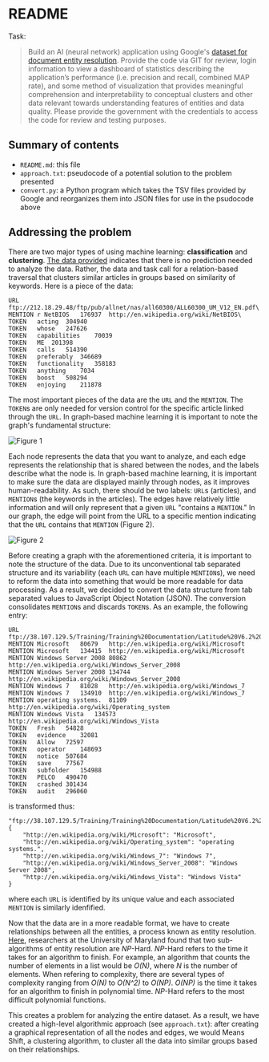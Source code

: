 # README

Task:

> Build an AI (neural network) application using Google's [dataset for document entity resolution](https://code.google.com/archive/p/wiki-links/downloads). Provide the code via GIT for review, login information to view a dashboard of statistics describing the application’s performance (i.e. precision and recall, combined MAP rate), and some method of visualization that provides meaningful comprehension and interpretability to conceptual clusters and other data relevant towards understanding features of entities and data quality. Please provide the government with the credentials to access the code for review and testing purposes.

## Summary of contents

- `README.md`: this file
- `approach.txt`: pseudocode of a potential solution to the problem presented
- `convert.py`: a Python program which takes the TSV files provided by Google and reorganizes them into JSON files for use in the psudocode above

## Addressing the problem

There are two major types of using machine learning: **classification** and **clustering**. [The data provided](https://code.google.com/archive/p/wiki-links/downloads) indicates that there is no prediction needed to analyze the data. Rather, the data and task call for a relation-based traversal that clusters similar articles in groups based on similarity of keywords. Here is a piece of the data:

	URL	ftp://212.18.29.48/ftp/pub/allnet/nas/all60300/ALL60300_UM_V12_EN.pdf\
	MENTION	r NetBIOS	176937	http://en.wikipedia.org/wiki/NetBIOS\
	TOKEN	acting	304940
	TOKEN	whose	247626
	TOKEN	capabilities	70039
	TOKEN	ME	201398
	TOKEN	calls	514390
	TOKEN	preferably	346689
	TOKEN	functionality	358183
	TOKEN	anything	7034
	TOKEN	boost	508294
	TOKEN	enjoying	211878

The most important pieces of the data are the `URL` and the `MENTION`. The `TOKEN`s are only needed for version control for the specific article linked through the `URL`. In graph-based machine learning it is important to note the graph's fundamental structure:

![Figure 1](https://image.slidesharecdn.com/graphbaseddatamodels-170102102318/95/graph-based-data-models-46-638.jpg?)

Each node represents the data that you want to analyze, and each edge represents the relationship that is shared between the nodes, and the labels describe what the node is. In graph-based machine learning, it is important to make sure the data are displayed mainly through nodes, as it improves human-readability. As such, there should be two labels: `URL`s (articles), and `MENTION`s (the keywords in the articles). The edges have relatively little information and will only represent that a given `URL` "contains a `MENTION`." In our graph, the edge will point from the URL to a specific mention indicating that the `URL` contains that `MENTION` (Figure 2).

![Figure 2](http://shirazchokshi.com/FullSizeRender.jpg)

Before creating a graph with the aforementioned criteria, it is important to note the structure of the data. Due to its unconventional tab separated structure and its variability (each `URL` can have multiple `MENTION`s), we need to reform the data into something that would be more readable for data processing. As a result, we decided to convert the data structure from tab separated values to JavaScript Object Notation (JSON). The conversion consolidates `MENTION`s and discards `TOKEN`s. As an example, the following entry:

	URL	ftp://38.107.129.5/Training/Training%20Documentation/Latitude%20V6.2%20Training%20Binder/06%20Latitude%206%202%20Release%20Notes_Build%2027.pdf
	MENTION	Microsoft	80679	http://en.wikipedia.org/wiki/Microsoft
	MENTION	Microsoft	134415	http://en.wikipedia.org/wiki/Microsoft
	MENTION	Windows Server 2008	80862	http://en.wikipedia.org/wiki/Windows_Server_2008
	MENTION	Windows Server 2008	134744	http://en.wikipedia.org/wiki/Windows_Server_2008
	MENTION	Windows 7	81028	http://en.wikipedia.org/wiki/Windows_7
	MENTION	Windows 7	134910	http://en.wikipedia.org/wiki/Windows_7
	MENTION	operating systems.	81109	http://en.wikipedia.org/wiki/Operating_system
	MENTION	Windows Vista	134573	http://en.wikipedia.org/wiki/Windows_Vista
	TOKEN	Fresh	54828
	TOKEN	evidence	32081
	TOKEN	Allow	72597
	TOKEN	operator	148693
	TOKEN	notice	507684
	TOKEN	save	77567
	TOKEN	subfolder	154988
	TOKEN	PELCO	490470
	TOKEN	crashed	301434
	TOKEN	audit	296060

is transformed thus:

	"ftp://38.107.129.5/Training/Training%20Documentation/Latitude%20V6.2%20Training%20Binder/06%20Latitude%206%202%20Release%20Notes_Build%2027.pdf": {
		"http://en.wikipedia.org/wiki/Microsoft": "Microsoft",
		"http://en.wikipedia.org/wiki/Operating_system": "operating systems.",
		"http://en.wikipedia.org/wiki/Windows_7": "Windows 7",
		"http://en.wikipedia.org/wiki/Windows_Server_2008": "Windows Server 2008",
		"http://en.wikipedia.org/wiki/Windows_Vista": "Windows Vista"
	}

where each `URL` is identified by its unique value and each associated `MENTION` is similarly idenfified.

Now that the data are in a more readable format, we have to create relationships between all the entities, a process known as entity resolution. [Here](http://cs.umd.edu/~bengfort/tutorials/entity-resolution-for-big-data/), researchers at the University of Maryland found that two sub-algorithms of entity resolution are *NP*-Hard. *NP*-Hard refers to the time it takes for an algorithm to finish. For example, an algorithm that counts the number of elements in a list would be *O(N)*, where *N* is the number of elements. When refering to complexity, there are several types of complexity ranging from *O(N)* to *O(N^2)* to *O(NP)*. *O(NP)* is the time it takes for an algorithm to finish in polynomial time. *NP*-Hard refers to the most difficult polynomial functions.

This creates a problem for analyzing the entire dataset. As a result, we have created a high-level algorithmic approach (see `approach.txt`): after creating a graphical representation of all the nodes and edges, we would Means Shift, a clustering algorithm, to cluster all the data into similar groups based on their relationships.
